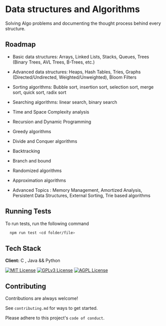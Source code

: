 



# Data structures and Algorithms

Solving Algo problems and documenting the thought process behind every structure.


## Roadmap


- Basic data structures: Arrays, Linked Lists, Stacks, Queues, Trees (Binary Trees, AVL Trees, B-Trees, etc.)

- Advanced data structures: Heaps, Hash Tables, Tries, Graphs (Directed/Undirected, Weighted/Unweighted), Bloom Filters
- Sorting algorithms: Bubble sort, insertion sort, selection sort, merge sort, quick sort, radix sort

- Searching algorithms: linear search, binary search

- Time and Space Complexity analysis

- Recursion and Dynamic Programming

- Greedy algorithms

- Divide and Conquer algorithms

- Backtracking

- Branch and bound

- Randomized algorithms

- Approximation algorithms

- Advanced Topics : Memory Management, Amortized Analysis, Persistent Data Structures, External Sorting, Trie based algorithms


## Running Tests

To run tests, run the following command

```bash
  npm run test <cd folder/file>
```


## Tech Stack

**Client:** C , Java && Python






[![MIT License](https://img.shields.io/badge/License-MIT-green.svg)](https://choosealicense.com/licenses/mit/)
[![GPLv3 License](https://img.shields.io/badge/License-GPL%20v3-yellow.svg)](https://opensource.org/licenses/)
[![AGPL License](https://img.shields.io/badge/license-AGPL-blue.svg)](http://www.gnu.org/licenses/agpl-3.0)


## Contributing

Contributions are always welcome!

See `contributing.md` for ways to get started.

Please adhere to this project's `code of conduct`.

